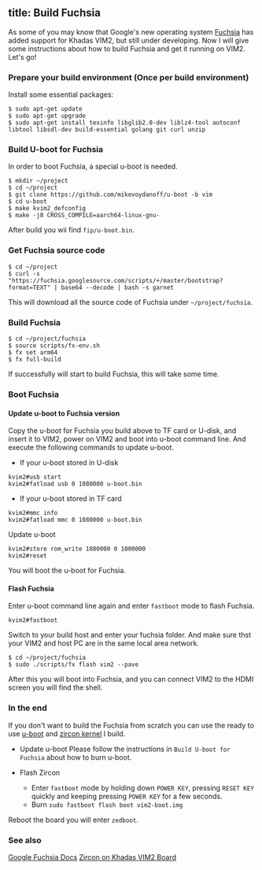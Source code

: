 title: Build Fuchsia
---
As some of you may know that Google's new operating system [Fuchsia](https://en.wikipedia.org/wiki/Google_Fuchsia) has added support for Khadas VIM2, but still under developing. Now I will give some instructions about how to build Fuchsia and get it running on VIM2. Let's go!

### Prepare your build environment (Once per build environment)
Install some essential packages:
```
$ sudo apt-get update
$ sudo apt-get upgrade
$ sudo apt-get install texinfo libglib2.0-dev liblz4-tool autoconf libtool libsdl-dev build-essential golang git curl unzip
```
### Build U-boot for Fuchsia
In order to boot Fuchsia, a special u-boot is needed.
```
$ mkdir ~/project
$ cd ~/project
$ git clone https://github.com/mikevoydanoff/u-boot -b vim
$ cd u-boot
$ make kvim2_defconfig
$ make -j8 CROSS_COMPILE=aarch64-linux-gnu-
```
After build you wii find `fip/u-boot.bin`.

### Get Fuchsia source code
```
$ cd ~/project
$ curl -s "https://fuchsia.googlesource.com/scripts/+/master/bootstrap?format=TEXT" | base64 --decode | bash -s garnet
```
This will download all the source code of Fuchsia under `~/project/fuchsia`.

### Build Fuchsia
```
$ cd ~/project/fuchsia
$ source scripts/fx-env.sh
$ fx set arm64
$ fx full-build
```
If successfully will start to build Fuchsia, this will take some time.

### Boot Fuchsia

#### Update u-boot to Fuchsia version
Copy the u-boot for Fuchsia you build above to TF card or U-disk, and insert it to VIM2, power on VIM2 and boot into u-boot command line. And execute the following commands to update u-boot.

* If your u-boot stored in U-disk
```
kvim2#usb start
kvim2#fatload usb 0 1080000 u-boot.bin
```
* If your u-boot stored in TF card
```
kvim2#mmc info
kvim2#fatload mmc 0 1080000 u-boot.bin
```
Update u-boot
```
kvim2#store rom_write 1080000 0 1000000
kvim2#reset
```
You will boot the u-boot for Fuchsia. 

#### Flash Fuchsia
Enter u-boot command line again and enter `fastboot` mode to flash Fuchsia.

```
kvim2#fastboot 
```
Switch to your build host and enter your fuchsia folder. And make sure thst your VIM2  and host PC are in  the same local area network.
```
$ cd ~/project/fuchsia
$ sudo ./scripts/fx flash vim2 --pave
```
After this you will boot into Fuchsia, and you can connect VIM2 to the HDMI screen you will find the shell.

### In the end
If you don't want to build the Fuchsia from scratch you can use the ready to use [u-boot](http://www.mediafire.com/file/ilpx433krhzit6j/u-boot.bin) and [zircon kernel](http://www.mediafire.com/file/d63ffa2fdyg6uts/vim2-boot.img) I build.

* Update u-boot
Please follow the instructions in `Build U-boot for Fuchsia` about how to burn u-boot.

* Flash Zircon
  * Enter `fastboot` mode by holding down `POWER KEY`, pressing `RESET KEY` quickly and keeping pressing `POWER KEY` for a few seconds.
  * Burn
    `sudo fastboot flash boot vim2-boot.img`

Reboot the board you will enter `zedboot`.

### See also
[Google Fuchsia Docs](https://fuchsia.googlesource.com/docs/+/master/getting_started.md#Prerequisites)
[Zircon on Khadas VIM2 Board](https://github.com/fuchsia-mirror/zircon/blob/master/docs/targets/Khadas-vim.md)
